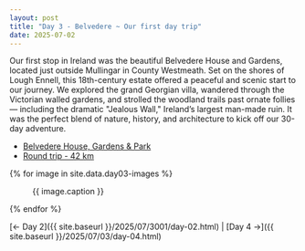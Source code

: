 ```yaml
---
layout: post
title: "Day 3 - Belvedere ~ Our first day trip"
date: 2025-07-02
---
```

Our first stop in Ireland was the beautiful Belvedere House and Gardens, located just outside Mullingar in County Westmeath. Set on the shores of Lough Ennell, this 18th-century estate offered a peaceful and scenic start to our journey. We explored the grand Georgian villa, wandered through the Victorian walled gardens, and strolled the woodland trails past ornate follies — including the dramatic "Jealous Wall," Ireland’s largest man-made ruin. It was the perfect blend of nature, history, and architecture to kick off our 30-day adventure.

- [Belvedere House, Gardens & Park](https://belvedere-house.ie/)
- [Round trip - 42 km](https://www.google.com/maps/dir/Weir's+Bar+%26+Restaurant,+Multy,+Mullingar,+Co.+Westmeath,+N91+T9WY/Belvedere+House+Gardens+%26+Park,+Belvedere+House,+Belvidere,+Mullingar,+County+Westmeath/@53.5499987,-7.5104429,26945m/data=!3m2!1e3!4b1!4m14!4m13!1m5!1m1!1s0x485dc269aa52fa1b:0xf847b3467fe9ee47!2m2!1d-7.3907611!2d53.6246435!1m5!1m1!1s0x485dbfa95108ed51:0x37f0c45b26731544!2m2!1d-7.3688373!2d53.4773383!3e0?entry=ttu&g_ep=EgoyMDI1MDcxMy4wIKXMDSoASAFQAw%3D%3D) 

{% for image in site.data.day03-images %}
<figure>
  <img src="{{ site.baseurl }}{{ image.src }}" alt="">
  <figcaption>{{ image.caption }}</figcaption>
</figure>
{% endfor %}

[← Day 2]({{ site.baseurl }}/2025/07/3001/day-02.html) | [Day 4 →]({{ site.baseurl }}/2025/07/03/day-04.html)
